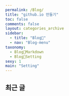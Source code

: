 ```yaml
---
permalink: /Blog/
title: "github.io 만들기"
toc: false
comments: false
layout: categories_archive
sidebar:
  - title: "Blog🐨"
  - nav: "Blog-menu"
taxonomy:
  - Blog🐨Markdown
  - Blog🐨Setting
sexy: 1
main: "Setting"
---
```


## 최근 글

